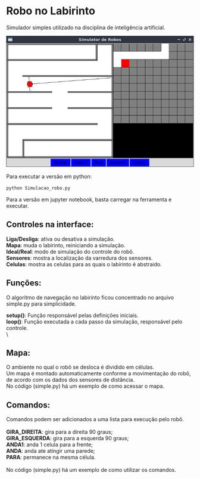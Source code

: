 # Robo no Labirinto

Simulador simples utilizado na disciplina de inteligência artificial.

![Screenshot](/robot-screenshot.png)

Para executar a versão em python:

```bash
python Simulacao_robo.py
```
Para a versão em jupyter notebook, basta carregar na ferramenta e executar.

## Controles na interface:

__Liga/Desliga__: ativa ou desativa a simulação.\
__Mapa__: muda o labirinto, reiniciando a simulação.\
__Ideal/Real__: modo de simulação do controle do robô.\
__Sensores__: mostra a localização da varredura dos sensores.\
__Celulas__: mostra as celulas para as quais o labirinto é abstraido.

## Funções:

O algoritmo de navegação no labirinto ficou concentrado no arquivo simple.py para simplicidade.

__setup()__: Função responsável pelas definições iniciais.\
__loop()__: Função executada a cada passo da simulação, responsável pelo controle.\
\

## Mapa:

O ambiente no qual o robô se desloca é dividido em células.\
Um mapa é montado automaticamente conforme a movimentação do robô, de acordo com os dados dos sensores de distância.\
No código (simple.py) há um exemplo de como acessar o mapa.

## Comandos:

Comandos podem ser adicionados a uma lista para execução pelo robô.\
\
__GIRA_DIREITA__: gira para a direita 90 graus;\
__GIRA_ESQUERDA__: gira para a esquerda 90 graus;\
__ANDA1__: anda 1 celula para a frente;\
__ANDA__: anda ate atingir uma parede;\
__PARA__: permanece na mesma célula.\
\
No código (simple.py) há um exemplo de como utilizar os comandos.
